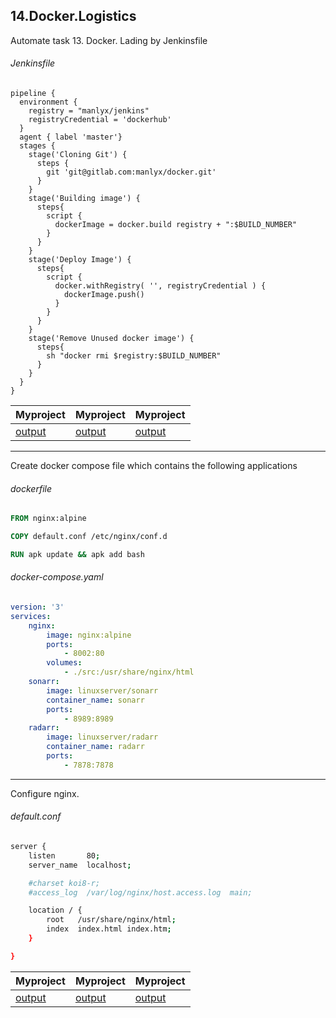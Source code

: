 14.Docker.Logistics
----
Automate task 13. Docker. Lading by Jenkinsfile
###### Jenkinsfile

```jenkinsfile
pipeline {
  environment {
    registry = "manlyx/jenkins"
    registryCredential = 'dockerhub'
  }
  agent { label 'master'}
  stages {
    stage('Cloning Git') {
      steps {
        git 'git@gitlab.com:manlyx/docker.git'
      }
    }
    stage('Building image') {
      steps{
        script {
          dockerImage = docker.build registry + ":$BUILD_NUMBER"
        }
      }
    }
    stage('Deploy Image') {
      steps{
        script {
          docker.withRegistry( '', registryCredential ) {
            dockerImage.push()
          }
        }
      }
    }
    stage('Remove Unused docker image') {
      steps{
        sh "docker rmi $registry:$BUILD_NUMBER"
      }
    }
  }
}
```

|Myproject|Myproject|Myproject|
| :------------ | :------------| :------------
|[output](https://ibb.co/wzd53CM)|[output](https://ibb.co/wzd53CM)|[output](https://ibb.co/wzd53CM)|

------

Create docker compose file which contains the following applications

###### dockerfile

```dockerfile
FROM nginx:alpine

COPY default.conf /etc/nginx/conf.d

RUN apk update && apk add bash

```
###### docker-compose.yaml

```yaml
version: '3'
services:
    nginx:
        image: nginx:alpine
        ports:
            - 8002:80
        volumes:
            - ./src:/usr/share/nginx/html
    sonarr:
        image: linuxserver/sonarr
        container_name: sonarr
        ports:
            - 8989:8989
    radarr:
        image: linuxserver/radarr
        container_name: radarr
        ports:
            - 7878:7878
```

----

Configure nginx.

###### default.conf
 
```bash
server {
    listen       80;
    server_name  localhost;

    #charset koi8-r;
    #access_log  /var/log/nginx/host.access.log  main;

    location / {
        root   /usr/share/nginx/html;
        index  index.html index.htm;
    }

}
```

|Myproject|Myproject|Myproject|
| :------------ | :------------| :------------
|[output](https://ibb.co/wzd53CM)|[output](https://ibb.co/wzd53CM)|[output](https://ibb.co/wzd53CM)|



